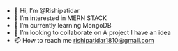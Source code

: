 - 👋 Hi, I’m @Rishipatidar
- 👀 I’m interested in MERN STACK
- 🌱 I’m currently learning MongoDB
- 💞️ I’m looking to collaborate on A project I have an idea
- 📫 How to reach me rishipatidar1810@gmail.com

<!---
Rishipatidar/Rishipatidar is a ✨ special ✨ repository because its `README.md` (this file) appears on your GitHub profile.
You can click the Preview link to take a look at your changes.
--->

